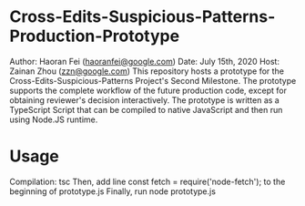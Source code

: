 # Cross-Edits-Suspicious-Patterns-Production-Prototype
Author: Haoran Fei (haoranfei@google.com)
Date: July 15th, 2020
Host: Zainan Zhou (zzn@google.com)
This repository hosts a prototype for the Cross-Edits-Suspicious-Patterns Project's Second Milestone. The prototype supports the complete workflow of the future production code, except for obtaining reviewer's decision interactively. The prototype is written as a TypeScript Script that can be compiled to native JavaScript and then run using Node.JS runtime. 

# Usage
Compilation: 
tsc 
Then, add line 
const fetch = require('node-fetch');
to the beginning of prototype.js
Finally, run
node prototype.js
